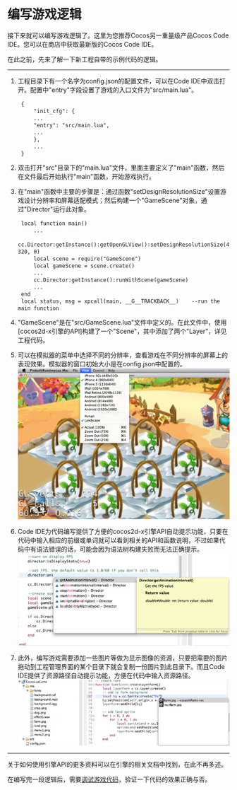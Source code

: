 编写游戏逻辑
=======
接下来就可以编写游戏逻辑了。这里为您推荐Cocos另一重量级产品Cocos Code IDE。您可以在商店中获取最新版的Cocos Code IDE。

在此之前，先来了解一下新工程自带的示例代码的逻辑。

-------------------

1. 工程目录下有一个名字为config.json的配置文件，可以在Code IDE中双击打开。配置中"entry"字段设置了游戏的入口文件为"src/main.lua"。 

        {
            "init_cfg": {
            ...
            "entry": "src/main.lua",
            ...
            },
            ...
        }
  
2. 双击打开"src"目录下的"main.lua"文件，里面主要定义了"main"函数，然后在文件最后开始执行"main"函数，开始游戏执行。
3. 在"main"函数中主要的步骤是：通过函数"setDesignResolutionSize"设置游戏设计分辨率和屏幕适配模式；然后构建一个"GameScene"对象，通过"Director"运行此对象。  

        local function main()
            ...
            cc.Director:getInstance():getOpenGLView():setDesignResolutionSize(480, 320, 0)
            local scene = require("GameScene")
            local gameScene = scene.create()
            ...
            cc.Director:getInstance():runWithScene(gameScene)
            ...
        end
        local status, msg = xpcall(main, __G__TRACKBACK__)    --run the main function
        
4. "GameScene"是在"src/GameScene.lua"文件中定义的。在此文件中，使用[cocos2d-x引擎的API]构建了一个"Scene"，其中添加了两个"Layer"，详见工程代码。
5. 可以在模拟器的菜单中选择不同的分辨率，查看游戏在不同分辨率的屏幕上的表现效果。模拟器的窗口初始大小是在config.json中配置的。  
  ![](./res/lua-multi-reso.jpg)
5. Code IDE为代码编写提供了方便的cocos2d-x引擎API自动提示功能，只要在代码中输入相应的前缀或单词就可以看到相关的API和函数说明，不过如果代码中有语法错误的话，可能会因为语法树构建失败而无法正确提示。  
  ![](./res/lua-autocode.jpg)
6. 此外，编写游戏需要添加一些图片等做为显示图像的资源，只要把需要的图片拖动到工程管理界面的某个目录下就会复制一份图片到此目录下。而且Code IDE提供了资源路径自动提示功能，方便在代码中输入资源路径。  
  ![](./res/lua-autopath.jpg)

-----------------
关于如何使用引擎API的更多资料可以在引擎的相关文档中找到，在此不再多述。

在编写完一段逻辑后，需要[调试游戏代码](../debugging/zh.md)，验证一下代码的效果正确与否。

